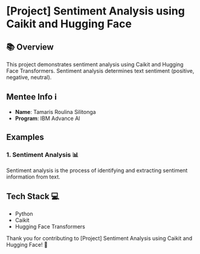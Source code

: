 # [Project] Sentiment Analysis using Caikit and Hugging Face

## 📚 Overview
This project demonstrates sentiment analysis using Caikit and Hugging Face Transformers. Sentiment analysis determines text sentiment (positive, negative, neutral).

## Mentee Info ℹ️
- **Name**: Tamaris Roulina Silitonga
- **Program**: IBM Advance Al

## Examples

### 1. Sentiment Analysis 📊

Sentiment analysis is the process of identifying and extracting sentiment information from text.

## Tech Stack 💻

- Python
- Caikit
- Hugging Face Transformers

Thank you for contributing to [Project] Sentiment Analysis using Caikit and Hugging Face! 🌟
